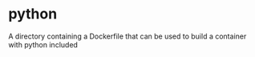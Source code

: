 # python
A directory containing a Dockerfile that can be used to build a container with python included
